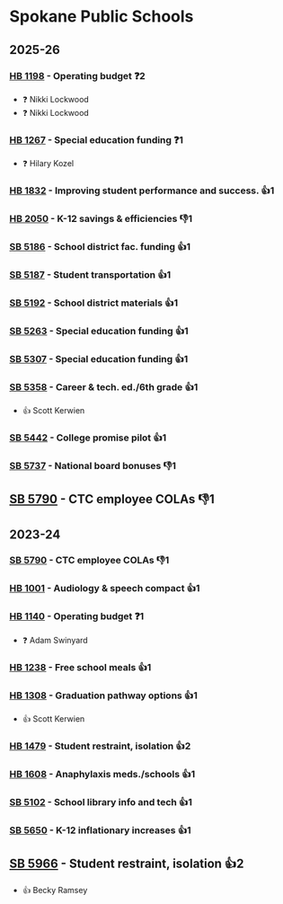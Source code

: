 # Spokane Public Schools
## 2025-26

### [HB 1198](/bill/2025-26/hb/1198/) - Operating budget   ❓2
* ❓ Nikki Lockwood
* ❓ Nikki Lockwood

### [HB 1267](/bill/2025-26/hb/1267/) - Special education funding   ❓1
* ❓ Hilary Kozel

### [HB 1832](/bill/2025-26/hb/1832/) - Improving student performance and success. 👍1  

### [HB 2050](/bill/2025-26/hb/2050/) - K-12 savings & efficiencies  👎1 

### [SB 5186](/bill/2025-26/sb/5186/) - School district fac. funding 👍1  

### [SB 5187](/bill/2025-26/sb/5187/) - Student transportation 👍1  

### [SB 5192](/bill/2025-26/sb/5192/) - School district materials 👍1  

### [SB 5263](/bill/2025-26/sb/5263/) - Special education funding 👍1  

### [SB 5307](/bill/2025-26/sb/5307/) - Special education funding 👍1  

### [SB 5358](/bill/2025-26/sb/5358/) - Career & tech. ed./6th grade 👍1  
* 👍 Scott Kerwien

### [SB 5442](/bill/2025-26/sb/5442/) - College promise pilot 👍1  

### [SB 5737](/bill/2025-26/sb/5737/) - National board bonuses  👎1 

## [SB 5790](/bill/2025-26/sb/5790/) - CTC employee COLAs  👎1 

## 2023-24

### [SB 5790](/bill/2023-24/sb/5790/) - CTC employee COLAs  👎1 

### [HB 1001](/bill/2023-24/hb/1001/) - Audiology & speech compact 👍1  

### [HB 1140](/bill/2023-24/hb/1140/) - Operating budget   ❓1
* ❓ Adam Swinyard

### [HB 1238](/bill/2023-24/hb/1238/) - Free school meals 👍1  

### [HB 1308](/bill/2023-24/hb/1308/) - Graduation pathway options 👍1  
* 👍 Scott Kerwien

### [HB 1479](/bill/2023-24/hb/1479/) - Student restraint, isolation 👍2  

### [HB 1608](/bill/2023-24/hb/1608/) - Anaphylaxis meds./schools 👍1  

### [SB 5102](/bill/2023-24/sb/5102/) - School library info and tech 👍1  

### [SB 5650](/bill/2023-24/sb/5650/) - K-12 inflationary increases 👍1  

## [SB 5966](/bill/2023-24/sb/5966/) - Student restraint, isolation 👍2  
* 👍 Becky Ramsey
